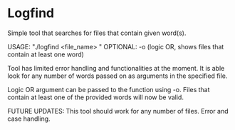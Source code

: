 # Logfind
Simple tool that searches for files that contain given word(s).

USAGE: "./logfind <file_name> <words>"
OPTIONAL: -o (logic OR, shows files that contain at least one word)

Tool has limited error handling and functionalities at the moment. It is able look for any number of words passed on as arguments in the specified file.

Logic OR argument can be passed to the function using -o. Files that contain at least one of the provided words will now be valid.

FUTURE UPDATES:
This tool should work for any number of files.
Error and case handling.

